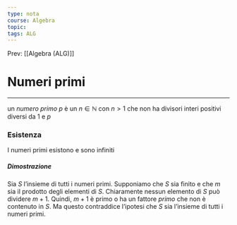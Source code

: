```yaml
---
type: nota
course: Algebra
topic: 
tags: ALG
---
```


Prev: [[Algebra (ALG)]]

# Numeri primi
---
un _numero primo_ $p$ è un $n \in \mathbb{N}$ con $n>1$ che non ha divisori interi positivi diversi da $1$ e $p$


### Esistenza 
I numeri primi esistono e sono infiniti 
##### Dimostrazione 
Sia $S$ l’insieme di tutti i numeri primi. Supponiamo che $S$ sia finito e che $m$ sia il prodotto degli elementi di $S$. Chiaramente nessun elemento di $S$ può dividere $m+1$. Quindi, $m+1$ è primo o ha un fattore _primo_ che non è contenuto in $S$. Ma questo contraddice l’ipotesi che $S$ sia l’insieme di tutti i numeri primi.


